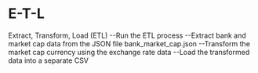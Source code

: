 # E-T-L

Extract, Transform, Load (ETL)
--Run the ETL process
--Extract bank and market cap data from the JSON file bank_market_cap.json
--Transform the market cap currency using the exchange rate data
--Load the transformed data into a separate CSV
